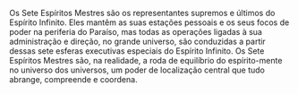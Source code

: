 ﻿Os Sete Espíritos Mestres são os representantes supremos e últimos do Espírito Infinito. Eles mantêm as suas estações pessoais e os seus focos de poder na periferia do Paraíso, mas todas as operações ligadas à sua administração e direção, no grande universo, são conduzidas a partir dessas sete esferas executivas especiais do Espírito Infinito. Os Sete Espíritos Mestres são, na realidade, a roda de equilíbrio do espírito-mente no universo dos universos, um poder de localização central que tudo abrange, compreende e coordena.